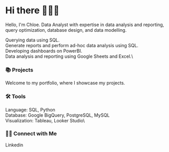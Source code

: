 # Hi there 🙋🏻‍♀️
Hello, I'm Chloe. Data Analyst with expertise in data analysis and reporting, query optimization, database design, and data modelling.

Querying data using SQL.\
Generate reports and perform ad-hoc data analysis using SQL.\
Developing dashboards on PowerBI.\
Data analysis and reporting using Google Sheets and Excel.\


### 📚 Projects

Welcome to my portfolio, where I showcase my projects.

### 🛠️ Tools

Language: SQL, Python\
Database: Google BigQuery, PostgreSQL, MySQL\
Visualization: Tableau, Looker Studio\

### 👋🏻 Connect with Me

Linkedin

